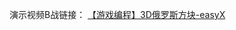演示视频B战链接：
[【游戏编程】3D俄罗斯方块-easyX](https://www.bilibili.com/video/BV1re4y1u7DX/?share_source=copy_web&vd_source=488d1fa1684919231d15a327c270323f)

